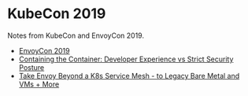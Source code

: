 # KubeCon 2019

Notes from KubeCon and EnvoyCon 2019.

* [EnvoyCon 2019](envoycon2019/README.md)
* [Containing the Container: Developer Experience vs Strict Security Posture](containingTheContainer/README.md)
* [Take Envoy Beyond a K8s Service Mesh - to Legacy Bare Metal and VMs + More](envoyBeyondServiceMesh/README.md)